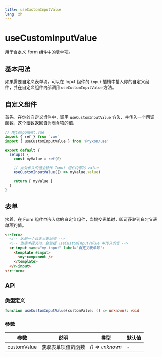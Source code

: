 ```yaml
---
title: useCustomInputValue
lang: zh
---
```


# useCustomInputValue

用于自定义 Form 组件中的表单项。

## 基本用法

如果需要自定义表单项，可以在 Input 组件的 `input` 插槽中插入你的自定义组件，并在自定义组件内部调用 `useCustomInputValue` 方法。

## 自定义组件

首先，在你的自定义组件中，调用 `useCustomInputValue` 方法，并传入一个回调函数，这个函数返回值为表单项的值。

```js
// MyComponent.vue
import { ref } from 'vue'
import { useCustomInputValue } from '@ryxon/use'

export default {
  setup() {
    const myValue = ref(0)

    // 此处传入的值会替代 Input 组件内部的 value
    useCustomInputValue(() => myValue.value)

    return { myValue }
  }
}
```

## 表单

接着，在 Form 组件中嵌入你的自定义组件，当提交表单时，即可获取到自定义表单项的值。

```html
<r-form>
  <!-- 这是一个自定义表单项 -->
  <!-- 当表单提交时，会包括 useCustomInputValue 中传入的值 -->
  <r-input name="my-input" label="自定义表单项">
    <template #input>
      <my-component />
    </template>
  </r-input>
</r-form>
```

## API

### 类型定义

```ts
function useCustomInputValue(customValue: () => unknown): void
```

### 参数

| 参数        | 说明               | 类型            | 默认值 |
| ----------- | ------------------ | --------------- | ------ |
| customValue | 获取表单项值的函数 | _() => unknown_ | -      |
